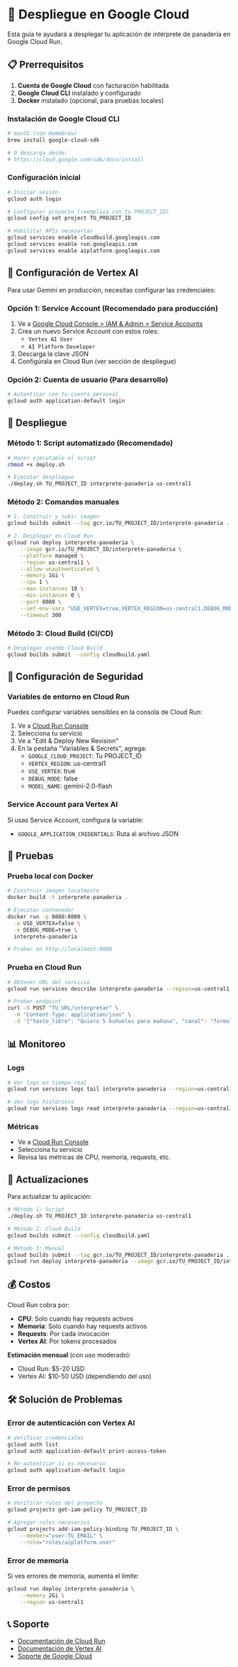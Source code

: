 # 🚀 Despliegue en Google Cloud

Esta guía te ayudará a desplegar tu aplicación de intérprete de panadería en Google Cloud Run.

## 📋 Prerrequisitos

1. **Cuenta de Google Cloud** con facturación habilitada
2. **Google Cloud CLI** instalado y configurado
3. **Docker** instalado (opcional, para pruebas locales)

### Instalación de Google Cloud CLI

```bash
# macOS (con Homebrew)
brew install google-cloud-sdk

# O descarga desde:
# https://cloud.google.com/sdk/docs/install
```

### Configuración inicial

```bash
# Iniciar sesión
gcloud auth login

# Configurar proyecto (reemplaza con tu PROJECT_ID)
gcloud config set project TU_PROJECT_ID

# Habilitar APIs necesarias
gcloud services enable cloudbuild.googleapis.com
gcloud services enable run.googleapis.com
gcloud services enable aiplatform.googleapis.com
```

## 🔧 Configuración de Vertex AI

Para usar Gemini en producción, necesitas configurar las credenciales:

### Opción 1: Service Account (Recomendado para producción)

1. Ve a [Google Cloud Console > IAM & Admin > Service Accounts](https://console.cloud.google.com/iam-admin/serviceaccounts)
2. Crea un nuevo Service Account con estos roles:
   - `Vertex AI User`
   - `AI Platform Developer`
3. Descarga la clave JSON
4. Configúrala en Cloud Run (ver sección de despliegue)

### Opción 2: Cuenta de usuario (Para desarrollo)

```bash
# Autenticar con tu cuenta personal
gcloud auth application-default login
```

## 🚀 Despliegue

### Método 1: Script automatizado (Recomendado)

```bash
# Hacer ejecutable el script
chmod +x deploy.sh

# Ejecutar despliegue
./deploy.sh TU_PROJECT_ID interprete-panaderia us-central1
```

### Método 2: Comandos manuales

```bash
# 1. Construir y subir imagen
gcloud builds submit --tag gcr.io/TU_PROJECT_ID/interprete-panaderia .

# 2. Desplegar en Cloud Run
gcloud run deploy interprete-panaderia \
    --image gcr.io/TU_PROJECT_ID/interprete-panaderia \
    --platform managed \
    --region us-central1 \
    --allow-unauthenticated \
    --memory 1Gi \
    --cpu 1 \
    --max-instances 10 \
    --min-instances 0 \
    --port 8080 \
    --set-env-vars "USE_VERTEX=true,VERTEX_REGION=us-central1,DEBUG_MODE=false,MODEL_NAME=gemini-2.0-flash" \
    --timeout 300
```

### Método 3: Cloud Build (CI/CD)

```bash
# Desplegar usando Cloud Build
gcloud builds submit --config cloudbuild.yaml
```

## 🔐 Configuración de Seguridad

### Variables de entorno en Cloud Run

Puedes configurar variables sensibles en la consola de Cloud Run:

1. Ve a [Cloud Run Console](https://console.cloud.google.com/run)
2. Selecciona tu servicio
3. Ve a "Edit & Deploy New Revision"
4. En la pestaña "Variables & Secrets", agrega:
   - `GOOGLE_CLOUD_PROJECT`: Tu PROJECT_ID
   - `VERTEX_REGION`: us-central1
   - `USE_VERTEX`: true
   - `DEBUG_MODE`: false
   - `MODEL_NAME`: gemini-2.0-flash

### Service Account para Vertex AI

Si usas Service Account, configura la variable:
- `GOOGLE_APPLICATION_CREDENTIALS`: Ruta al archivo JSON

## 🧪 Pruebas

### Prueba local con Docker

```bash
# Construir imagen localmente
docker build -t interprete-panaderia .

# Ejecutar contenedor
docker run -p 8080:8080 \
  -e USE_VERTEX=false \
  -e DEBUG_MODE=true \
  interprete-panaderia

# Probar en http://localhost:8080
```

### Prueba en Cloud Run

```bash
# Obtener URL del servicio
gcloud run services describe interprete-panaderia --region=us-central1 --format="value(status.url)"

# Probar endpoint
curl -X POST "TU_URL/interpretar" \
  -H "Content-Type: application/json" \
  -d '{"texto_libre": "Quiero 5 buñuelos para mañana", "canal": "formulario_web"}'
```

## 📊 Monitoreo

### Logs

```bash
# Ver logs en tiempo real
gcloud run services logs tail interprete-panaderia --region=us-central1

# Ver logs históricos
gcloud run services logs read interprete-panaderia --region=us-central1
```

### Métricas

- Ve a [Cloud Run Console](https://console.cloud.google.com/run)
- Selecciona tu servicio
- Revisa las métricas de CPU, memoria, requests, etc.

## 🔄 Actualizaciones

Para actualizar tu aplicación:

```bash
# Método 1: Script
./deploy.sh TU_PROJECT_ID interprete-panaderia us-central1

# Método 2: Cloud Build
gcloud builds submit --config cloudbuild.yaml

# Método 3: Manual
gcloud builds submit --tag gcr.io/TU_PROJECT_ID/interprete-panaderia .
gcloud run deploy interprete-panaderia --image gcr.io/TU_PROJECT_ID/interprete-panaderia --region=us-central1
```

## 💰 Costos

Cloud Run cobra por:
- **CPU**: Solo cuando hay requests activos
- **Memoria**: Solo cuando hay requests activos
- **Requests**: Por cada invocación
- **Vertex AI**: Por tokens procesados

**Estimación mensual** (con uso moderado):
- Cloud Run: $5-20 USD
- Vertex AI: $10-50 USD (dependiendo del uso)

## 🛠️ Solución de Problemas

### Error de autenticación con Vertex AI

```bash
# Verificar credenciales
gcloud auth list
gcloud auth application-default print-access-token

# Re-autenticar si es necesario
gcloud auth application-default login
```

### Error de permisos

```bash
# Verificar roles del proyecto
gcloud projects get-iam-policy TU_PROJECT_ID

# Agregar roles necesarios
gcloud projects add-iam-policy-binding TU_PROJECT_ID \
    --member="user:TU_EMAIL" \
    --role="roles/aiplatform.user"
```

### Error de memoria

Si ves errores de memoria, aumenta el límite:

```bash
gcloud run deploy interprete-panaderia \
    --memory 2Gi \
    --region us-central1
```

## 📞 Soporte

- [Documentación de Cloud Run](https://cloud.google.com/run/docs)
- [Documentación de Vertex AI](https://cloud.google.com/vertex-ai/docs)
- [Soporte de Google Cloud](https://cloud.google.com/support)

